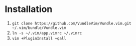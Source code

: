 # Installation

1. `git clone https://github.com/VundleVim/Vundle.vim.git ~/.vim/bundle/Vundle.vim`
2. `ln -s ~/.vim/app.vimrc ~/.vimrc`
3. `vim +PluginInstall +qall`
